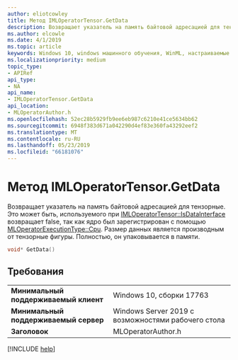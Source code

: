 ```yaml
---
author: eliotcowley
title: Метод IMLOperatorTensor.GetData
description: Возвращает указатель на память байтовой адресацией для тензорные.
ms.author: elcowle
ms.date: 4/1/2019
ms.topic: article
keywords: Windows 10, windows машинного обучения, WinML, настраиваемые операторы, GetData
ms.localizationpriority: medium
topic_type:
- APIRef
api_type:
- NA
api_name:
- IMLOperatorTensor.GetData
api_location:
- MLOperatorAuthor.h
ms.openlocfilehash: 52ec28b5929fb9ee6eb987c6210e41ce5634bb62
ms.sourcegitcommit: 6948f383d671a042290d4ef83e360fa43292eef2
ms.translationtype: MT
ms.contentlocale: ru-RU
ms.lasthandoff: 05/23/2019
ms.locfileid: "66181076"
---
```

# <a name="imloperatortensorgetdata-method"></a>Метод IMLOperatorTensor.GetData

Возвращает указатель на память байтовой адресацией для тензорные. Это может быть, используемого при [IMLOperatorTensor::IsDataInterface](IMLOperatorTensor_IsDataInterface.md) возвращает false, так как ядро был зарегистрирован с помощью [MLOperatorExecutionType::Cpu](MLOperatorExecutionType.md). Размер данных является производным от тензорные фигуры. Полностью, он упаковывается в памяти.

```cpp
void* GetData()
```

## <a name="requirements"></a>Требования

| | |
|-|-|
| **Минимальный поддерживаемый клиент** | Windows 10, сборки 17763 |
| **Минимальный поддерживаемый сервер** | Windows Server 2019 с возможностями рабочего стола |
| **Заголовок** | MLOperatorAuthor.h |

[!INCLUDE [help](../../includes/get-help.md)]
